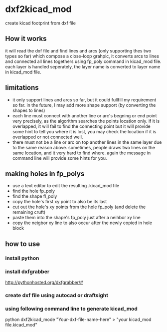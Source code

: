 # dxf2kicad_mod
create kicad footprint from dxf file
## How it works
it will read the dxf file and find lines and arcs (only supporting thes two types so far) which compose a close-loop grahpic, it converts arcs to lines and connected all lines togethers using fp_poly command in kicad_mod file. each layer is handled seperately, the layer name is converted to layer name in kicad_mod file.
## limitations
* it only support lines and arcs so far, but it could fullfill my requirement so far. in the future, I may add more shape support (by converting the shapes to lines)
* each line must connect with another line or arc's begning or end point very precisely, as the algorithm searches the points location only. if it is overlapped, it will fail to find the connecting point but it will provide some hint to tell you where it is lost, you may check the location if it is overlapped or not connected well.
* there must not be a line or arc on top another lines in the same layer due to the same reason above. sometimes, people draws two lines on the same location, and it very hard to find where. again the message in command line will provide some hints for you.

## making holes in fp_polys
* use a text editor to edit the resulting .kicad_mod file
* find the hole fp_poly
* find the shape fl_poly
* copy the hole's first xy point to also be its last
* cut out the hole's xy points from the hole fp_poly (and delete the remaining cruft)
* paste them into the shape's fp_poly just after a neihbor xy line
* copy the neigbor xy line to also occur after the newly copied in hole block

## how to use
### install python
### install dxfgrabber
http://pythonhosted.org/dxfgrabber/#
### create dxf file using autocad or draftsight
### using following command line to generate kicad_mod
python dxf2kicad_mode "Your-dxf-file-name-here" > "your kicad_mod file.kicad_mod"
